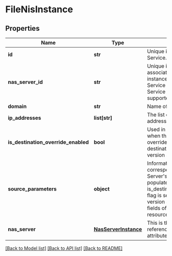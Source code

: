 # FileNisInstance

## Properties
Name | Type | Description | Notes
------------ | ------------- | ------------- | -------------
**id** | **str** | Unique identifier of the NIS Service. | [optional] 
**nas_server_id** | **str** | Unique identifier of the associated NAS Server instance that uses this NIS Service object. Only one NIS Service per NAS Server is supported. | [optional] 
**domain** | **str** | Name of the NIS domain. | [optional] 
**ip_addresses** | **list[str]** | The list of NIS server IP addresses. | [optional] 
**is_destination_override_enabled** | **bool** | Used in replication context when the user wants to override the settings on the destination. Was added in version 3.0.0.0. | [optional] [default to False]
**source_parameters** | **object** | Information about the corresponding source NAS Server&#39;s File NIS settings. Only populated when is_destination_override_enabled flag is set to true. Was added in version 3.0.0.0.  Filtering on the fields of this embedded resource is not supported. | [optional] 
**nas_server** | [**NasServerInstance**](NasServerInstance.md) | This is the embeddable reference form of nas_server_id attribute. | [optional] 

[[Back to Model list]](../README.md#documentation-for-models) [[Back to API list]](../README.md#documentation-for-api-endpoints) [[Back to README]](../README.md)



